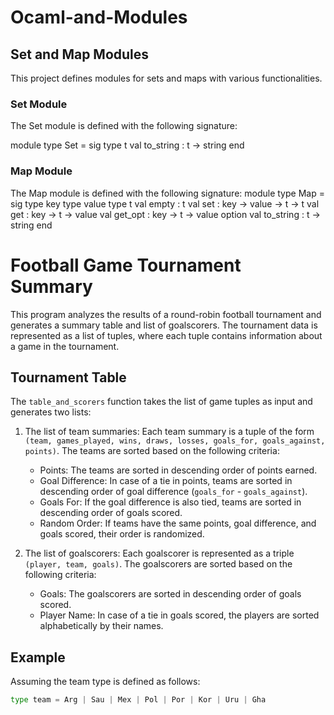 # Ocaml-and-Modules

## Set and Map Modules

This project defines modules for sets and maps with various functionalities.

### Set Module

The Set module is defined with the following signature:


module type Set = sig
  type t
  val to_string : t -> string
end

### Map Module
The Map module is defined with the following signature:
module type Map = sig
  type key
  type value
  type t
  val empty : t
  val set : key -> value -> t -> t
  val get : key -> t -> value
  val get_opt : key -> t -> value option
  val to_string : t -> string
end



# Football Game Tournament Summary

This program analyzes the results of a round-robin football tournament and generates a summary table and list of goalscorers. The tournament data is represented as a list of tuples, where each tuple contains information about a game in the tournament.

## Tournament Table

The `table_and_scorers` function takes the list of game tuples as input and generates two lists:

1. The list of team summaries: Each team summary is a tuple of the form `(team, games_played, wins, draws, losses, goals_for, goals_against, points)`. The teams are sorted based on the following criteria:
   - Points: The teams are sorted in descending order of points earned.
   - Goal Difference: In case of a tie in points, teams are sorted in descending order of goal difference (`goals_for` - `goals_against`).
   - Goals For: If the goal difference is also tied, teams are sorted in descending order of goals scored.
   - Random Order: If teams have the same points, goal difference, and goals scored, their order is randomized.

2. The list of goalscorers: Each goalscorer is represented as a triple `(player, team, goals)`. The goalscorers are sorted based on the following criteria:
   - Goals: The goalscorers are sorted in descending order of goals scored.
   - Player Name: In case of a tie in goals scored, the players are sorted alphabetically by their names.

## Example

Assuming the team type is defined as follows:

```python
type team = Arg | Sau | Mex | Pol | Por | Kor | Uru | Gha
